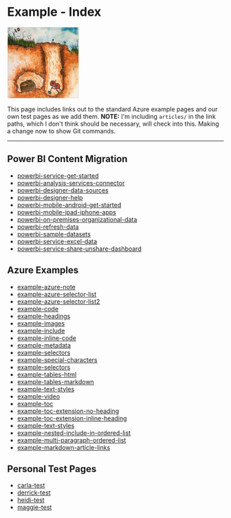 <properties 
        pageTitle="Example Page Index" 
        description="Provides links to example pages." 
        services="powerbi" 
        documentationCenter="" 
        authors="mgblythe" />

# Example - Index #

![luck](./media/example-index/luck.png)

This page includes links out to the standard Azure example pages and our own test pages as we add them. **NOTE:** I'm including `articles/` in the link paths, which I don't think should be necessary, will check into this. Making a change now to show Git commands.

---

## Power BI Content Migration
- [powerbi-service-get-started](powerbi-service-get-started.md)
- [powerbi-analysis-services-connector](powerbi-analysis-services-connector.md)
- [powerbi-designer-data-sources](powerbi-designer-data-sources.md)
- [powerbi-designer-help](powerbi-designer-help.md)
- [powerbi-mobile-android-get-started](powerbi-mobile-android-get-started.md)
- [powerbi-mobile-ipad-iphone-apps](powerbi-mobile-ipad-iphone-apps.md)
- [powerbi-on-premises-organizational-data](powerbi-on-premises-organizational-data.md)
- [powerbi-refresh-data](powerbi-refresh-data.md)
- [powerbi-sample-datasets](powerbi-sample-datasets.md)
- [powerbi-service-excel-data](powerbi-service-excel-data.md)
- [powerbi-service-share-unshare-dashboard](powerbi-service-share-unshare-dashboard.md)



## Azure Examples ##

- [example-azure-note](articles/example-azure-note.md)
- [example-azure-selector-list](articles/example-azure-selector-list.md)
- [example-azure-selector-list2](articles/example-azure-selector-list2.md)
- [example-code](articles/example-code.md)
- [example-headings](articles/example-headings.md)
- [example-images](articles/example-images.md)
- [example-include](articles/example-include.md)
- [example-inline-code](articles/example-inline-code.md)
- [example-metadata](articles/example-metadata.md)
- [example-selectors](articles/example-selectors.md)
- [example-special-characters](articles/example-special-characters.md)
- [example-selectors](articles/example-selectors.md)
- [example-tables-html ](articles/example-tables-html.md)
- [example-tables-markdown](articles/example-tables-markdown.md)
- [example-text-styles](articles/example-text-styles.md)
- [example-video](articles/example-video.md)
- [example-toc](articles/example-toc.md)
- [example-toc-extension-no-heading](articles/example-toc-extension-no-heading.md)
- [example-toc-extension-inline-heading](articles/example-toc-extension-inline-heading.md)
- [example-text-styles](articles/example-text-styles.md)
- [example-nested-include-in-ordered-list](articles/example-nested-include-in-ordered-list.md)
- [example-multi-paragraph-ordered-list](articles/example-multi-paragraph-ordered-list.md)
- [example-markdown-article-links](articles/example-markdown-article-links.md)


## Personal Test Pages

- [carla-test](articles/carla-test.md)
- [derrick-test](articles/derrick-test.md)
- [heidi-test](articles/heidi-test.md)
- [maggie-test](articles/maggie-test.md)
